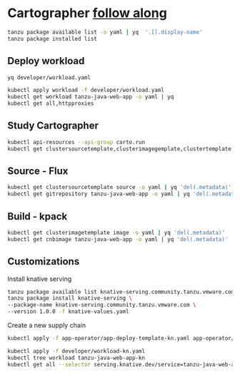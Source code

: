 # Cartographer [follow along](https://tanzucommunityedition.io/posts/build-modern-software-supply-chains-with-cartographer/)

```bash
tanzu package available list -o yaml | yq  '.[].display-name'
tanzu package installed list
```

## Deploy workload

```bash
yq developer/workload.yaml

kubectl apply workload -f developer/workload.yaml
kubectl get workload tanzu-java-web-app -o yaml | yq 
kubectl get all,httpproxies
```

## Study Cartographer

```bash
kubectl api-resources --api-group carto.run
kubectl get clustersourcetemplate,clusterimagegemplate,clustertemplate
```

## Source - Flux

```bash
kubectl get clustersourcetemplate source -o yaml | yq 'del(.metadata)'
kubectl get gitrepository tanzu-java-web-app -o yaml | yq 'del(.metadata)'
```

## Build - kpack

```bash
kubectl get clusterimagetemplate image -o yaml | yq 'del(.metadata)'
kubectl get cnbimage tanzu-java-web-app -o yaml | yq 'del(.metadata)'
```

## Customizations

Install knative serving

```bash
tanzu package available list knative-serving.community.tanzu.vmware.com
tanzu package install knative-serving \
--package-name knative-serving.community.tanzu.vmware.com \
--version 1.0.0 -f knative-values.yaml
```

Create a new supply chain

```bash
kubectl apply -f app-operator/app-deploy-template-kn.yaml app-operator/supply-chain-n.yaml

kubectl apply -f developer/workload-kn.yaml
kubectl tree workload tanzu-java-web-app-kn
kubectl get all --selector serving.knative.dev/service=tanzu-java-web-app
```